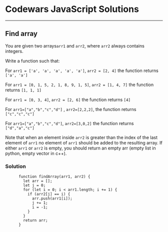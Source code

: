 # Codewars JavaScript Solutions

---

## Find array

You are given two arrays`arr1` and `arr2`, where `arr2` always contains integers.

Write a function such that:

For `arr1 = ['a', 'a', 'a', 'a', 'a']`, `arr2 = [2, 4]` the function returns `['a', 'a']`

For `arr1 = [0, 1, 5, 2, 1, 8, 9, 1, 5]`, `arr2 = [1, 4, 7]` the function returns `[1, 1, 1]`

For `arr1 = [0, 3, 4]`, `arr2 = [2, 6]` the function returns `[4]`

For `arr1=["a","b","c","d"]` , `arr2=[2,2,2]`, the function returns `["c","c","c"]`

For `arr1=["a","b","c","d"]`, `arr2=[3,0,2]` the function returns `["d","a","c"]`

Note that when an element inside `arr2` is greater than the index of the last element of `arr1` no element of `arr1` should be added to the resulting array. If either `arr1` or `arr2` is empty, you should return an empty arr (empty list in python, empty vector in c++).

### Solution

```
      function findArray(arr1, arr2) {
        let arr = [];
        let j = 0;
        for (let i = 0; i < arr1.length; i += 1) {
          if (arr2[j] == i) {
            arr.push(arr1[i]);
            j += 1;
            i = -1;
          }
        }
        return arr;
      }

```
